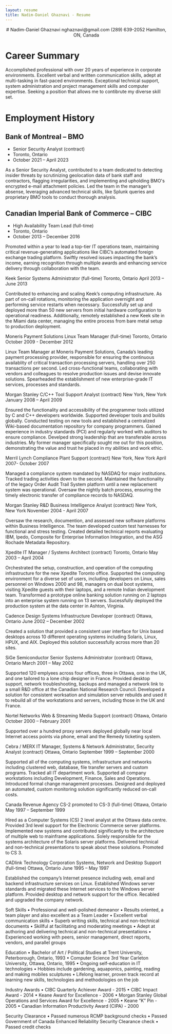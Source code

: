 ```yaml
---
layout: resume
title: Nadim-Daniel Ghaznavi - Resume
---
```

<p align="center">
# Nadim-Daniel Ghaznavi
nghaznavi@gmail.com
(289) 639-2052
Hamilton, ON, Canada
</center>

# Career Summary

Accomplished professional with over 20 years of experience in corporate environments. Excellent verbal and written communication skills, adept at multi-tasking in fast-paced environments. Exceptional technical support, system administration and project management skills and computer expertise. Seeking a position that allows me to contibrute my diverse skill set.


# Employment History

## Bank of Montreal – BMO
* Senior Security Analyst (contract)
* Toronto, Ontario
* October 2021 – April  2023

As a Senior Security Analyst, contributed to a team dedicated to detecting insider threats by scrutinizing geolocation data of bank staff and contractors, flagging irregularities, and implementing and upholding BMO's encrypted e-mail attachment policies. Led the team in the manager’s absense, leveraging advanced technical skills, like Splunk queries and proprietary BMO tools to conduct thorough analysis.

## Canadian Imperial Bank of Commerce – CIBC
* High Availability Team Lead (full-time)
* Toronto, Ontario
* October 2013 – December 2016

Promoted within a year to lead a top-tier IT operations team, maintaining critical revenue-generating applications like CIBC’s automated foreign exchange trading platform. Swiftly resolved issues impacting the bank’s income, earning recognition through multiple awards and enhancing service delivery through collaboration with the team.

Keek
Senior Systems Administrator (full-time)
Toronto, Ontario
April 2013 – June 2013

Contributed to enhancing and scaling Keek’s computing infrastructure. As part of on-call rotations, monitoring the application overnight and performing service restarts when necessary. Successfully set up and deployed more than 50 new servers from initial hardware configuration to operational readiness. Additionally, remotely established a new Keek site in the Miami data center, managing the entire process from bare metal setup to production deployment.

Moneris Payment Solutions 
Linux Team Manager (full-time)
Toronto, Ontario
October 2009 - December 2012

Linux Team Manager at Moneris Payment Solutions, Canada’s leading payment processing provider, responsible for ensuring the continuous availablity of critical transaction processing servers, handling over 250 transactions per second. Led cross-functional teams, collaborating with vendors and colleagues to resolve production issues and devise innovate solutions. Spearheaded the establishment of new enterprise-grade IT services, processes and standards.

Morgan Stanley
C/C++ Tool Support Analyst (contract)
New York, New York
January 2008 – April 2009

Ensured the functionality and accessibility of the programmer tools utilized by C and C++ developers worldwide. Supported developer tools and builds globally. Conducted testing on new tools and established a centralized Wiki-based documentation repository for company programmers. Gained experience in industry standards (PCI) and regularly worked with auditors to ensure compliance. Develped strong leadership that are transferable across industries. My former manager specifically sought me out for this position, demonstrating the value and trust he placed in my abilities and work ethic.


Merril Lynch
Compliance Plant Support (contract)
New York, New York
April 2007-  October 2007

Managed a compliance system mandated by NASDAQ for major institutions. Tracked trading activities down to the second. Maintained the functionality of the legacy Order Audit Trail System platform until a new replacement system was operational. Oversaw the nightly batch process, ensuring the timely electronic transfer of compliance records to NASDAQ.

Morgan Stanley
R&D Business Intelligence Analyst (contract)
New York, New York
November 2004 - April 2007

Oversaw the research, documention, and assessed new software platforms within Business Intelligence. The team developed custom test harnesses for functional and stress testing. Created detailed technical reports evaluating IBM, Ipedo, Composite for Enterprise Information Integration, and the ASG Rochade Metadata Repository.

Xpedite 
IT Manager / Systems Architect (contract)
Toronto, Ontario
May 2003 – April 2004

Orchestrated the setup, construction, and operation of the computing infrastructure for the new Xpedite Toronto office. Supported the computing environment for a diverse set of users, including developers on Linux, sales personnel on Windows 2000 and 98, managers on dual boot systems, visiting Xpedite guests with their laptops, and a remote Indian development team. Transformed a prototype online banking solution running on 2 laptops into an enterprise system running on 13 servers. Sucessfully deployed the production system at the data center in Ashton, Virginia.

Cadence Design Systems
Infrastructure Developer (contract)
Ottawa, Ontario
June 2002 – December 2002

Created a solution that provided a consistent user interface for Unix based desktops across 10 different operating systems including Solaris, Linux, HPUX, and AIX. Deployed this solution successfully across more than 20 sites.

SiGe Semiconductor
Senior Systems Administrator (contract)
Ottawa, Ontario
March 2001 – May 2002

Supported 120 emplyees across four offices, three in Ottawa, one in the UK, and one tailored to a lone chip designer in France. Provided desktop support, network troubleshooting, backups and managed a network link to a small R&D office at the Canadian National Research Council. Developed a solution for consistent worksation and simulation server rebuilds and used it to rebuild all of the workstations and servers, including those in the UK and France.

Nortel Networks
Web & Streaming Media Support (contract)
Ottawa, Ontario
October 2000 – February 2001

Supported over a hundred proxy servers deployed globally near local Internet access points via phone, email and the Remedy ticketing system.

Cebra / MERX
IT Manager, Systems & Network Administrator, Security Analyst (contract)
Ottawa, Ontario
September 1999 – September 2000

Supported all of the computing systems, infrastructure and networks including clustered web, database, file transfer servers and custom programs. Tracked all IT department work. Supported all company workstations including Development, Finance, Sales and Operations. Introduced formal change management processes. Designed and deployed an automated, custom monitoring solution significantly reduced on-call costs.

Canada Revenue Agency
CS-2 promoted to CS-3 (full-time)
Ottawa, Ontario
May 1997 – September 1999

Hired as a Computer Systems (CS) 2 level analyst at the Ottawa data centre. Provided 3rd level support for the Electronic Commerce server platforms. Implemented new systems and contributed significantly to the architecture of multiple web to mainframe applications. Solely responsible for the systems architecture of the Solaris server platforms. Delivered technical and non-technical presentations to speak about these solutions. Promoted to CS 3.

CADlink Technology Corporation
Systems, Network and Desktop Support (full-time)
Ottawa, Ontario
June 1995 – May 1997

Established the company’s Internet presence including web, email and backend infrastructure services on Linux. Established Windows server standards and migrated these Internet services to the Windows server platform. Provided desktop and network support for the office. Recabled and upgraded the company network.






Soft Skills
    • Professional and well-polished demeanor
    • Results oriented, a team player and also excellent as a Team Leader
    • Excellent verbal communication skills
    • Superb writing skills, technical and non-technical documents
    • Skillful at facilitating and moderating meetings
    • Adept at authoring and delivering technical and non-technical presentations
    • Experienced working with peers, senior management, direct reports, vendors, and parallel groups


Education
    • Bachelor of Art / Political Studies at Trent University, Peterborough, Ontario, 1993
    • Computer Science 3rd Year Carleton University, Ottawa, Ontario, 1995
    • Ongoing self-education in IT technologies
    • Hobbies include gardening, aquaponics, painting, reading and making mobiles sculptures
    • Lifelong learner, proven track record at learning new skills, technologies and methodologies on the job


Industry Awards
    • CIBC Quarterly Achiever Award - 2015
    • CIBC Impact Award - 2014
    • Keane Award for Excellence - 2006
    • Morgan Stanley Global Operations and Services Award for Excellence - 2005
    • Keane “K” Pin - 2005
    • Canadian Information Productivity Award (CIPA) - 2000


Security Clearance
    • Passed numerous RCMP background checks
    • Passed Government of Canada Enhanced Reliability Security Clearance check
    • Passed credit checks